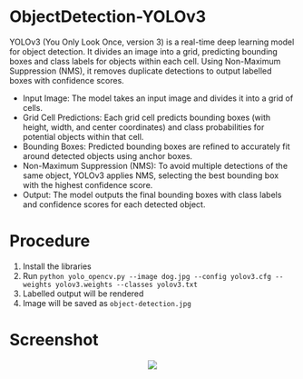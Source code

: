 # ObjectDetection-YOLOv3
YOLOv3 (You Only Look Once, version 3) is a real-time deep learning model for object detection. It divides an image into a grid, predicting bounding boxes and class labels for objects within each cell. Using Non-Maximum Suppression (NMS), it removes duplicate detections to output labelled boxes with confidence scores.
* Input Image: The model takes an input image and divides it into a grid of cells.
* Grid Cell Predictions: Each grid cell predicts bounding boxes (with height, width, and center coordinates) and class probabilities for potential objects within that cell.
* Bounding Boxes: Predicted bounding boxes are refined to accurately fit around detected objects using anchor boxes.
* Non-Maximum Suppression (NMS): To avoid multiple detections of the same object, YOLOv3 applies NMS, selecting the best bounding box with the highest confidence score.
* Output: The model outputs the final bounding boxes with class labels and confidence scores for each detected object.

# Procedure

1. Install the libraries
2. Run `python yolo_opencv.py --image dog.jpg --config yolov3.cfg --weights yolov3.weights --classes yolov3.txt`
3. Labelled output will be rendered
4. Image will be saved as `object-detection.jpg`

# Screenshot
<p align = 'Center'>
<img src= 'https://github.com/user-attachments/assets/5275566b-bdaa-41f5-a447-9d0b64cf7c5b'>
</p>
